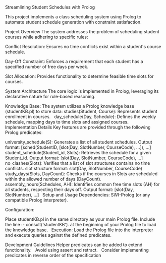Streamlining Student Schedules with Prolog

This project implements a class scheduling system using Prolog to automate student schedule generation with constraint satisfaction.

Project Overview
The system addresses the problem of scheduling student courses while adhering to specific rules:

Conflict Resolution: Ensures no time conflicts exist within a student's course schedule.

Day-Off Constraint: Enforces a requirement that each student has a specified number of free days per week.    

Slot Allocation: Provides functionality to determine feasible time slots for courses.    

System Architecture
The core logic is implemented in Prolog, leveraging its declarative nature for rule-based reasoning.

Knowledge Base: The system utilizes a Prolog knowledge base (studentKB.pl) to store data:
studies(Student, Course): Represents student enrollment in courses.    
day_schedule(Day, Schedule): Defines the weekly schedule, mapping days to time slots and assigned courses.    
Implementation Details
Key features are provided through the following Prolog predicates:

university_schedule(S):
Generates a list of all student schedules.
Output format: [sched(StudentID, [slot(Day, SlotNumber, CourseCode), ...]), ...]    
student_schedule(Student_id, Slots):
Retrieves the schedule for a given Student_id.
Output format: [slot(Day, SlotNumber, CourseCode), ...]    
no_clashes(Slots):
Verifies that a list of slot structures contains no time conflicts.
slot structure format: slot(Day, SlotNumber, CourseCode)    
study_days(Slots, DayCount):
Checks if the courses in Slots are scheduled within the allowed number of days (DayCount).    
assembly_hours(Schedules, AH):
Identifies common free time slots (AH) for all students, respecting their days off.
Output format: [slot(Day, SlotNumber), ...]    
Setup and Usage
Dependencies: SWI-Prolog (or any compatible Prolog interpreter).

Configuration:

Place studentKB.pl in the same directory as your main Prolog file.
Include the line :- consult('studentKB'). at the beginning of your Prolog file to load the knowledge base.    
Execution: Load the Prolog file into the interpreter and execute queries against the defined predicates.

Development Guidelines
Helper predicates can be added to extend functionality.    
Avoid using assert and retract.    
Consider implementing predicates in reverse order of the specification
